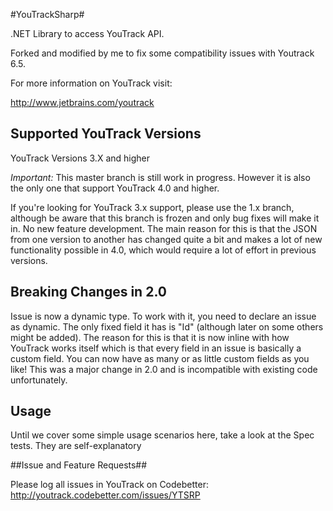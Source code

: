 #YouTrackSharp#

.NET Library to access YouTrack API.

Forked and modified by me to fix some compatibility issues with Youtrack 6.5.

For more information on YouTrack visit:

http://www.jetbrains.com/youtrack

## Supported YouTrack Versions ##

YouTrack Versions 3.X and higher

*Important:* This master branch is still work in progress. However it is also the only one that support YouTrack 4.0 and higher.


If you're looking for YouTrack 3.x support, please use the 1.x branch, although be aware that
this branch is frozen and only bug fixes will make it in. No new feature development. The main
reason for this is that the JSON from one version to another has changed quite a bit and makes a lot of new functionality possible in 4.0, which would require a lot of effort in previous versions. 


## Breaking Changes in 2.0 ##

Issue is now a dynamic type. To work with it, you need to declare an issue as dynamic. The only
fixed field it has is "Id" (although later on some others might be added). The reason for this is that it is now inline with how YouTrack works itself which is that every field in an issue is basically a custom field. You can now have as many or as little custom fields as you like! This was a major change in 2.0 and is incompatible with existing code unfortunately.

## Usage ##


Until we cover some simple usage scenarios here, take a look at the Spec tests. They are self-explanatory

##Issue and Feature Requests##

Please log all issues in YouTrack on Codebetter: http://youtrack.codebetter.com/issues/YTSRP
